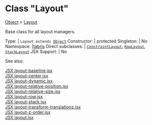---
---
# Class "Layout"

<a href="https://developer.mozilla.org/en-US/docs/Web/JavaScript/Reference/Global_Objects/Object" title="View &quot;Object&quot; on MDN">Object</a> > <a href="#" >Layout</a>

Base class for all layout managers.


Type: | <code style="white-space: nowrap">Layout extends <a href="https://developer.mozilla.org/en-US/docs/Web/JavaScript/Reference/Global_Objects/Object" title="View &quot;Object&quot; on MDN">Object</a></code>
Constructor: | protected
Singleton: | No
Namespace: |<a href="../modules.html#startup" >tabris</a>
Direct subclasses: | <code style="white-space: nowrap"><a href="ConstraintLayout.html" title="ConstraintLayout Class Reference">ConstraintLayout</a></code>, <code style="white-space: nowrap"><a href="RowLayout.html" title="RowLayout Class Reference">RowLayout</a></code>, <code style="white-space: nowrap"><a href="StackLayout.html" title="StackLayout Class Reference">StackLayout</a></code>
JSX Support: | No


See also:
  
[<span class='language jsx'>JSX</span> layout-baseline.jsx](https://playground.tabris.com/?gitref=v3.6.1&snippet=layout-baseline.jsx)  
[<span class='language jsx'>JSX</span> layout-center.jsx](https://playground.tabris.com/?gitref=v3.6.1&snippet=layout-center.jsx)  
[<span class='language jsx'>JSX</span> layout-dynamic.jsx](https://playground.tabris.com/?gitref=v3.6.1&snippet=layout-dynamic.jsx)  
[<span class='language jsx'>JSX</span> layout-relative-position.jsx](https://playground.tabris.com/?gitref=v3.6.1&snippet=layout-relative-position.jsx)  
[<span class='language jsx'>JSX</span> layout-relative-size.jsx](https://playground.tabris.com/?gitref=v3.6.1&snippet=layout-relative-size.jsx)  
[<span class='language jsx'>JSX</span> layout-row.jsx](https://playground.tabris.com/?gitref=v3.6.1&snippet=layout-row.jsx)  
[<span class='language jsx'>JSX</span> layout-stack.jsx](https://playground.tabris.com/?gitref=v3.6.1&snippet=layout-stack.jsx)  
[<span class='language jsx'>JSX</span> layout-transform-translationz.jsx](https://playground.tabris.com/?gitref=v3.6.1&snippet=layout-transform-translationz.jsx)  
[<span class='language jsx'>JSX</span> layout-z-order.jsx](https://playground.tabris.com/?gitref=v3.6.1&snippet=layout-z-order.jsx)  
[<span class='language jsx'>JSX</span> layout.jsx](https://playground.tabris.com/?gitref=v3.6.1&snippet=layout.jsx)
